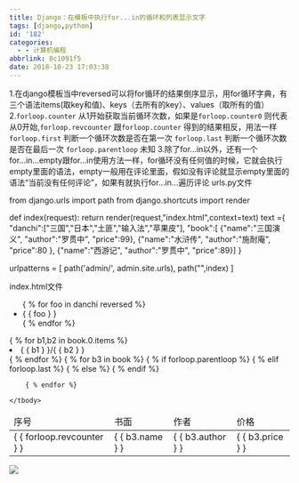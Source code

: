 ```yaml
---
title: Django：在模板中执行for...in的循环和列表显示文字
tags: [django,python]
id: '182'
categories:
  - - 计算机编程
abbrlink: 8c1091f5
date: 2018-10-23 17:03:38
---
```


1.在django模板当中reversed可以将for循环的结果倒序显示，用for循环字典，有三个语法items(取key和值)、keys（去所有的key）、values（取所有的值） 2.`forloop.counter` 从1开始获取当前循环次数，如果是`forloop.counter0` 则代表从0开始,`forloop.revcounter` 跟`forloop.counter` 得到的结果相反，用法一样 `forloop.first` 判断一个循环次数是否在第一次 `forloop.last` 判断一个循环次数是否在最后一次 `forloop.parentloop` 未知 3.除了for...in以外，还有一个for...in...empty跟for...in使用方法一样，for循环没有任何值的时候，它就会执行empty里面的语法，empty一般用在评论里面，假如没有评论就显示empty里面的语法“当前没有任何评论”，如果有就执行for...in...遍历评论 urls.py文件

from django.urls import path
from django.shortcuts import render

def index(request):
    return render(request,"index.html",context=text)
text ={
    "danchi":\["三国","日本","土匪","输入法","苹果皮"\],
    "book":\[
        {"name":"三国演义",
         "author":"罗贯中",
         "price":99},
        {"name":"水浒传",
         "author":"施耐庵",
         "price":80
         },
        {"name":"西游记",
         "author":"罗贯中",
         "price":89}\]
}

urlpatterns = \[
    path('admin/', admin.site.urls),
    path("",index)
\]

index.html文件

<!DOCTYPE html>
<html lang="en">
<head>
    <meta charset="UTF-8">
    <title>Title</title>
</head>
<body>
<ul>
    { % for foo in danchi reversed %}
        <li>{ { foo } }</li>
    { % endfor %}
</ul>
{ % for b1,b2 in book.0.items %}
<li>{ { b1 } }/{ { b2 } }</li>
{ % endfor %}
<table>
    <thead>
        <tr>
            <td>序号</td>
            <td>书面</td>
            <td>作者</td>
            <td>价格</td>
        </tr>
    </thead>
    <tbody>
        { % for b3 in book %}
                { % if forloop.parentloop %}
                    <tr style="background: red;">
                { % elif forloop.last %}
                    <tr style="background: aquamarine;">
                { % else %}
                    <tr>
                { % endif %}
                <td>{ { forloop.revcounter } }</td>
                <td>{ { b3.name } }</td>
                <td>{ { b3.author } }</td>
                <td>{ { b3.price } }</td>
            </tr>

        { % endfor %}

    </tbody>
</table>

</body>
</html>

![](https://gitee.com/wittzhang/pic332b/raw/master/wp-content/uploads/2018/10/20181023170213-256x300.png)